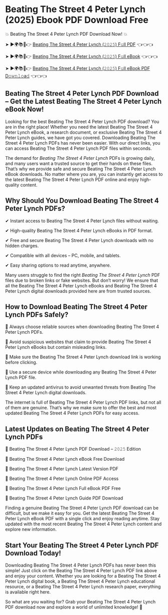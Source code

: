 # Beating The Street 4 Peter Lynch (2025) Ebook PDF Download Free

💥 Beating The Street 4 Peter Lynch PDF Download Now! 💥

➤ ►🌍📚📱👉 [Beating The Street 4 Peter Lynch (𝟸𝟶𝟸𝟻) F𝚞ll PDF](https://getpdf.xyz/beating-the-street-4-peter-lynch) 👈👈👈


➤ ►🌍📚📱👉 [Beating The Street 4 Peter Lynch (𝟸𝟶𝟸𝟻) F𝚞ll eBook](https://getpdf.xyz/beating-the-street-4-peter-lynch) 👈👈👈


➤ ►🌍📚📱👉 [Beating The Street 4 Peter Lynch (𝟸𝟶𝟸𝟻) F𝚞ll eBook PDF D𝚘𝚠𝚗𝚕𝚘a𝚍](https://getpdf.xyz/beating-the-street-4-peter-lynch) 👈👈👈


## Beating The Street 4 Peter Lynch PDF Download – Get the Latest Beating The Street 4 Peter Lynch eBook Now!

Looking for the best Beating The Street 4 Peter Lynch PDF download? You are in the right place! Whether you need the latest Beating The Street 4 Peter Lynch eBook, a research document, or exclusive Beating The Street 4 Peter Lynch guides, we have got you covered. Downloading Beating The Street 4 Peter Lynch PDFs has never been easier. With our direct links, you can access Beating The Street 4 Peter Lynch PDF files within seconds.

The demand for *Beating The Street 4 Peter Lynch* PDFs is growing daily, and many users want a trusted source to get their hands on these files. That’s why we provide safe and secure Beating The Street 4 Peter Lynch eBook downloads. No matter where you are, you can instantly get access to the latest Beating The Street 4 Peter Lynch PDF online and enjoy high-quality content.

## Why Should You Download Beating The Street 4 Peter Lynch PDFs?

✔ Instant access to Beating The Street 4 Peter Lynch files without waiting.

✔ High-quality Beating The Street 4 Peter Lynch eBooks in PDF format.

✔ Free and secure Beating The Street 4 Peter Lynch downloads with no hidden charges.

✔ Compatible with all devices – PC, mobile, and tablets.

✔ Easy sharing options to read anytime, anywhere.

Many users struggle to find the right *Beating The Street 4 Peter Lynch* PDF files due to broken links or fake websites. But don’t worry! We ensure that all the Beating The Street 4 Peter Lynch eBooks and Beating The Street 4 Peter Lynch digital downloads provided here are from trusted sources.

## How to Download Beating The Street 4 Peter Lynch PDFs Safely?

📌 Always choose reliable sources when downloading Beating The Street 4 Peter Lynch PDFs.

📌 Avoid suspicious websites that claim to provide Beating The Street 4 Peter Lynch eBooks but contain misleading links.

📌 Make sure the Beating The Street 4 Peter Lynch download link is working before clicking.

📌 Use a secure device while downloading any Beating The Street 4 Peter Lynch PDF file.

📌 Keep an updated antivirus to avoid unwanted threats from Beating The Street 4 Peter Lynch digital downloads.

The internet is full of Beating The Street 4 Peter Lynch PDF links, but not all of them are genuine. That’s why we make sure to offer the best and most updated Beating The Street 4 Peter Lynch PDFs for easy access.

## Latest Updates on Beating The Street 4 Peter Lynch PDFs

🔹 Beating The Street 4 Peter Lynch PDF Download – 𝟸𝟶𝟸𝟻 Edition

🔹 Beating The Street 4 Peter Lynch eBook Free Download

🔹 Beating The Street 4 Peter Lynch Latest Version PDF

🔹 Beating The Street 4 Peter Lynch Online PDF Access

🔹 Beating The Street 4 Peter Lynch Full eBook PDF Free

🔹 Beating The Street 4 Peter Lynch Guide PDF Download

Finding a genuine Beating The Street 4 Peter Lynch PDF download can be difficult, but we make it easy for you. Get the latest Beating The Street 4 Peter Lynch eBook PDF with a single click and enjoy reading anytime. Stay updated with the most recent Beating The Street 4 Peter Lynch content and explore new information.

## Start Your Beating The Street 4 Peter Lynch PDF Download Today!

Downloading Beating The Street 4 Peter Lynch PDFs has never been this simple! Just click on the Beating The Street 4 Peter Lynch PDF link above and enjoy your content. Whether you are looking for a Beating The Street 4 Peter Lynch digital book, a Beating The Street 4 Peter Lynch educational resource, or a Beating The Street 4 Peter Lynch research paper, everything is available right here.

So what are you waiting for? Grab your Beating The Street 4 Peter Lynch PDF download now and explore a world of unlimited knowledge! 🚀